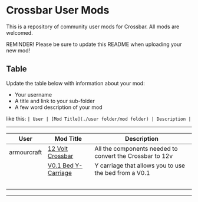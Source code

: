 # Crossbar User Mods

This is a repository of community user mods for Crossbar. All mods are welcomed.

R‌EMINDER! Please be sure to update this README when uploading your new mod!

## Table

Update the table below with information about your mod:
- Your username
- A title and link to your sub-folder
- A few word description of your mod

like this:
`| User | [Mod Title](./user folder/mod folder) | Description |`

---

| User | Mod Title | Description |
| --- | --- | --- |
| armourcraft | [12 Volt Crossbar](./armourcraft/12v_Crossbar) | All the components needed to convert the Crossbar to 12v |
|  | [V0.1 Bed Y-Carriage](./armourcraft/V0.1_Bed_Y-Carriage) | Y carriage that allows you to use the bed from a V0.1 |
|  |  |  
|  |  |  
|  |  |  
|  |  |  
|  |  |  

---

